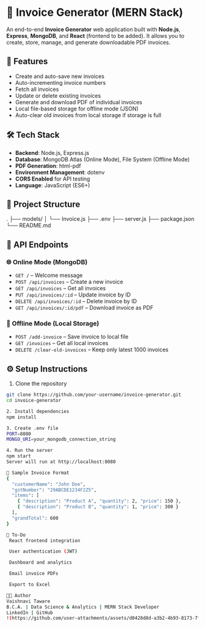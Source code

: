 # 🧾 Invoice Generator (MERN Stack)

An end-to-end **Invoice Generator** web application built with **Node.js**, **Express**, **MongoDB**, and **React** (frontend to be added). It allows you to create, store, manage, and generate downloadable PDF invoices.

## 🔧 Features

- Create and auto-save new invoices
- Auto-incrementing invoice numbers
- Fetch all invoices
- Update or delete existing invoices
- Generate and download PDF of individual invoices
- Local file-based storage for offline mode (JSON)
- Auto-clear old invoices from local storage if storage is full

## 🛠️ Tech Stack

- **Backend**: Node.js, Express.js
- **Database**: MongoDB Atlas (Online Mode), File System (Offline Mode)
- **PDF Generation**: html-pdf
- **Environment Management**: dotenv
- **CORS Enabled** for API testing
- **Language**: JavaScript (ES6+)

## 📁 Project Structure

. ├── models/ │ └── Invoice.js ├── .env ├── server.js ├── package.json └── README.md

## 🧪 API Endpoints

### 🌐 Online Mode (MongoDB)

- `GET /` – Welcome message
- `POST /api/invoices` – Create a new invoice
- `GET /api/invoices` – Get all invoices
- `PUT /api/invoices/:id` – Update invoice by ID
- `DELETE /api/invoices/:id` – Delete invoice by ID
- `GET /api/invoices/:id/pdf` – Download invoice as PDF

### 💾 Offline Mode (Local Storage)

- `POST /add-invoice` – Save invoice to local file
- `GET /invoices` – Get all local invoices
- `DELETE /clear-old-invoices` – Keep only latest 1000 invoices

## ⚙️ Setup Instructions

 1. Clone the repository

```bash
git clone https://github.com/your-username/invoice-generator.git
cd invoice-generator

2. Install dependencies
npm install

3. Create .env file
PORT=8080
MONGO_URI=your_mongodb_connection_string

4. Run the server
npm start
Server will run at http://localhost:8080

🧾 Sample Invoice Format
{
  "customerName": "John Doe",
  "gstNumber": "29ABCDE1234F2Z5",
  "items": [
    { "description": "Product A", "quantity": 2, "price": 150 },
    { "description": "Product B", "quantity": 1, "price": 300 }
  ],
  "grandTotal": 600
}

📝 To-Do
 React frontend integration

 User authentication (JWT)

 Dashboard and analytics

 Email invoice PDFs

 Export to Excel

👩‍💻 Author
Vaishnavi Taware
B.C.A. | Data Science & Analytics | MERN Stack Developer 
LinkedIn | GitHub
!(https://github.com/user-attachments/assets/d0428d8d-a3b2-4b93-8173-7fd95b2d06a8)


